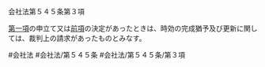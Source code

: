 会社法第５４５条第３項

[第一項](会社法＿＿＿＿第５４５条第１項)の申立て又は[前項](会社法＿＿＿＿第５４５条第２項)の決定があったときは、時効の完成猶予及び更新に関しては、裁判上の請求があったものとみなす。

#会社法
#会社法/第５４５条
#会社法/第５４５条/第３項
